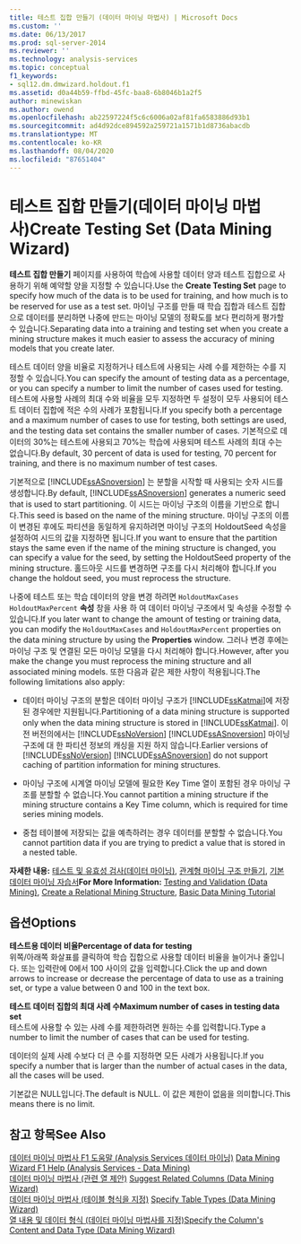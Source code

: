 ```yaml
---
title: 테스트 집합 만들기 (데이터 마이닝 마법사) | Microsoft Docs
ms.custom: ''
ms.date: 06/13/2017
ms.prod: sql-server-2014
ms.reviewer: ''
ms.technology: analysis-services
ms.topic: conceptual
f1_keywords:
- sql12.dm.dmwizard.holdout.f1
ms.assetid: d0a44b59-ffbd-45fc-baa8-6b8046b1a2f5
author: minewiskan
ms.author: owend
ms.openlocfilehash: ab22597224f5c6c6006a02af81fa6583886d93b1
ms.sourcegitcommit: ad4d92dce894592a259721a1571b1d8736abacdb
ms.translationtype: MT
ms.contentlocale: ko-KR
ms.lasthandoff: 08/04/2020
ms.locfileid: "87651404"
---
```

# <a name="create-testing-set-data-mining-wizard"></a><span data-ttu-id="89711-102">테스트 집합 만들기(데이터 마이닝 마법사)</span><span class="sxs-lookup"><span data-stu-id="89711-102">Create Testing Set (Data Mining Wizard)</span></span>
  <span data-ttu-id="89711-103">**테스트 집합 만들기** 페이지를 사용하여 학습에 사용할 데이터 양과 테스트 집합으로 사용하기 위해 예약할 양을 지정할 수 있습니다.</span><span class="sxs-lookup"><span data-stu-id="89711-103">Use the **Create Testing Set** page to specify how much of the data is to be used for training, and how much is to be reserved for use as a test set.</span></span> <span data-ttu-id="89711-104">마이닝 구조를 만들 때 학습 집합과 테스트 집합으로 데이터를 분리하면 나중에 만드는 마이닝 모델의 정확도를 보다 편리하게 평가할 수 있습니다.</span><span class="sxs-lookup"><span data-stu-id="89711-104">Separating data into a training and testing set when you create a mining structure makes it much easier to assess the accuracy of mining models that you create later.</span></span>  
  
 <span data-ttu-id="89711-105">테스트 데이터 양을 비율로 지정하거나 테스트에 사용되는 사례 수를 제한하는 수를 지정할 수 있습니다.</span><span class="sxs-lookup"><span data-stu-id="89711-105">You can specify the amount of testing data as a percentage, or you can specify a number to limit the number of cases used for testing.</span></span> <span data-ttu-id="89711-106">테스트에 사용할 사례의 최대 수와 비율을 모두 지정하면 두 설정이 모두 사용되어 테스트 데이터 집합에 적은 수의 사례가 포함됩니다.</span><span class="sxs-lookup"><span data-stu-id="89711-106">If you specify both a percentage and a maximum number of cases to use for testing, both settings are used, and the testing data set contains the smaller number of cases.</span></span> <span data-ttu-id="89711-107">기본적으로 데이터의 30%는 테스트에 사용되고 70%는 학습에 사용되며 테스트 사례의 최대 수는 없습니다.</span><span class="sxs-lookup"><span data-stu-id="89711-107">By default, 30 percent of data is used for testing, 70 percent for training, and there is no maximum number of test cases.</span></span>  
  
 <span data-ttu-id="89711-108">기본적으로 [!INCLUDE[ssASnoversion](../includes/ssasnoversion-md.md)] 는 분할을 시작할 때 사용되는 숫자 시드를 생성합니다.</span><span class="sxs-lookup"><span data-stu-id="89711-108">By default, [!INCLUDE[ssASnoversion](../includes/ssasnoversion-md.md)] generates a numeric seed that is used to start partitioning.</span></span> <span data-ttu-id="89711-109">이 시드는 마이닝 구조의 이름을 기반으로 합니다.</span><span class="sxs-lookup"><span data-stu-id="89711-109">This seed is based on the name of the mining structure.</span></span> <span data-ttu-id="89711-110">마이닝 구조의 이름이 변경된 후에도 파티션을 동일하게 유지하려면 마이닝 구조의 HoldoutSeed 속성을 설정하여 시드의 값을 지정하면 됩니다.</span><span class="sxs-lookup"><span data-stu-id="89711-110">If you want to ensure that the partition stays the same even if the name of the mining structure is changed, you can specify a value for the seed, by setting the HoldoutSeed property of the mining structure.</span></span> <span data-ttu-id="89711-111">홀드아웃 시드를 변경하면 구조를 다시 처리해야 합니다.</span><span class="sxs-lookup"><span data-stu-id="89711-111">If you change the holdout seed, you must reprocess the structure.</span></span>  
  
 <span data-ttu-id="89711-112">나중에 테스트 또는 학습 데이터의 양을 변경 하려면 `HoldoutMaxCases` `HoldoutMaxPercent` **속성** 창을 사용 하 여 데이터 마이닝 구조에서 및 속성을 수정할 수 있습니다.</span><span class="sxs-lookup"><span data-stu-id="89711-112">If you later want to change the amount of testing or training data, you can modify the `HoldoutMaxCases` and `HoldoutMaxPercent` properties on the data mining structure by using the **Properties** window.</span></span> <span data-ttu-id="89711-113">그러나 변경 후에는 마이닝 구조 및 연결된 모든 마이닝 모델을 다시 처리해야 합니다.</span><span class="sxs-lookup"><span data-stu-id="89711-113">However, after you make the change you must reprocess the mining structure and all associated mining models.</span></span> <span data-ttu-id="89711-114">또한 다음과 같은 제한 사항이 적용됩니다.</span><span class="sxs-lookup"><span data-stu-id="89711-114">The following limitations also apply:</span></span>  
  
-   <span data-ttu-id="89711-115">데이터 마이닝 구조의 분할은 데이터 마이닝 구조가 [!INCLUDE[ssKatmai](../includes/sskatmai-md.md)]에 저장된 경우에만 지원됩니다.</span><span class="sxs-lookup"><span data-stu-id="89711-115">Partitioning of a data mining structure is supported only when the data mining structure is stored in [!INCLUDE[ssKatmai](../includes/sskatmai-md.md)].</span></span> <span data-ttu-id="89711-116">이전 버전의에서는 [!INCLUDE[ssNoVersion](../includes/ssnoversion-md.md)] [!INCLUDE[ssASnoversion](../includes/ssasnoversion-md.md)] 마이닝 구조에 대 한 파티션 정보의 캐싱을 지원 하지 않습니다.</span><span class="sxs-lookup"><span data-stu-id="89711-116">Earlier versions of [!INCLUDE[ssNoVersion](../includes/ssnoversion-md.md)] [!INCLUDE[ssASnoversion](../includes/ssasnoversion-md.md)] do not support caching of partition information for mining structures.</span></span>  
  
-   <span data-ttu-id="89711-117">마이닝 구조에 시계열 마이닝 모델에 필요한 Key Time 열이 포함된 경우 마이닝 구조를 분할할 수 없습니다.</span><span class="sxs-lookup"><span data-stu-id="89711-117">You cannot partition a mining structure if the mining structure contains a Key Time column, which is required for time series mining models.</span></span>  
  
-   <span data-ttu-id="89711-118">중첩 테이블에 저장되는 값을 예측하려는 경우 데이터를 분할할 수 없습니다.</span><span class="sxs-lookup"><span data-stu-id="89711-118">You cannot partition data if you are trying to predict a value that is stored in a nested table.</span></span>  
  
 <span data-ttu-id="89711-119">**자세한 내용:** [테스트 및 유효성 검사&#40;데이터 마이닝&#41;](data-mining/testing-and-validation-data-mining.md), [관계형 마이닝 구조 만들기](data-mining/create-a-relational-mining-structure.md), [기본 데이터 마이닝 자습서](../../2014/tutorials/basic-data-mining-tutorial.md)</span><span class="sxs-lookup"><span data-stu-id="89711-119">**For More Information:** [Testing and Validation &#40;Data Mining&#41;](data-mining/testing-and-validation-data-mining.md), [Create a Relational Mining Structure](data-mining/create-a-relational-mining-structure.md), [Basic Data Mining Tutorial](../../2014/tutorials/basic-data-mining-tutorial.md)</span></span>  
  
## <a name="options"></a><span data-ttu-id="89711-120">옵션</span><span class="sxs-lookup"><span data-stu-id="89711-120">Options</span></span>  
 <span data-ttu-id="89711-121">**테스트용 데이터 비율**</span><span class="sxs-lookup"><span data-stu-id="89711-121">**Percentage of data for testing**</span></span>  
 <span data-ttu-id="89711-122">위쪽/아래쪽 화살표를 클릭하여 학습 집합으로 사용할 데이터 비율을 늘이거나 줄입니다. 또는 입력란에 0에서 100 사이의 값을 입력합니다.</span><span class="sxs-lookup"><span data-stu-id="89711-122">Click the up and down arrows to increase or decrease the percentage of data to use as a training set, or type a value between 0 and 100 in the text box.</span></span>  
  
 <span data-ttu-id="89711-123">**테스트 데이터 집합의 최대 사례 수**</span><span class="sxs-lookup"><span data-stu-id="89711-123">**Maximum number of cases in testing data set**</span></span>  
 <span data-ttu-id="89711-124">테스트에 사용할 수 있는 사례 수를 제한하려면 원하는 수를 입력합니다.</span><span class="sxs-lookup"><span data-stu-id="89711-124">Type a number to limit the number of cases that can be used for testing.</span></span>  
  
 <span data-ttu-id="89711-125">데이터의 실제 사례 수보다 더 큰 수를 지정하면 모든 사례가 사용됩니다.</span><span class="sxs-lookup"><span data-stu-id="89711-125">If you specify a number that is larger than the number of actual cases in the data, all the cases will be used.</span></span>  
  
 <span data-ttu-id="89711-126">기본값은 NULL입니다.</span><span class="sxs-lookup"><span data-stu-id="89711-126">The default is NULL.</span></span> <span data-ttu-id="89711-127">이 값은 제한이 없음을 의미합니다.</span><span class="sxs-lookup"><span data-stu-id="89711-127">This means there is no limit.</span></span>  
  
## <a name="see-also"></a><span data-ttu-id="89711-128">참고 항목</span><span class="sxs-lookup"><span data-stu-id="89711-128">See Also</span></span>  
 <span data-ttu-id="89711-129">[데이터 마이닝 마법사 F1 도움말 &#40;Analysis Services 데이터 마이닝&#41;](data-mining-wizard-f1-help-analysis-services-data-mining.md) </span><span class="sxs-lookup"><span data-stu-id="89711-129">[Data Mining Wizard F1 Help &#40;Analysis Services - Data Mining&#41;](data-mining-wizard-f1-help-analysis-services-data-mining.md) </span></span>  
 <span data-ttu-id="89711-130">[데이터 마이닝 마법사 &#40;관련 열 제안&#41;](suggest-related-columns-data-mining-wizard.md) </span><span class="sxs-lookup"><span data-stu-id="89711-130">[Suggest Related Columns &#40;Data Mining Wizard&#41;](suggest-related-columns-data-mining-wizard.md) </span></span>  
 <span data-ttu-id="89711-131">[데이터 마이닝 마법사 &#40;테이블 형식을 지정&#41;](specify-table-types-data-mining-wizard.md) </span><span class="sxs-lookup"><span data-stu-id="89711-131">[Specify Table Types &#40;Data Mining Wizard&#41;](specify-table-types-data-mining-wizard.md) </span></span>  
 [<span data-ttu-id="89711-132">열 내용 및 데이터 형식 &#40;데이터 마이닝 마법사를 지정&#41;</span><span class="sxs-lookup"><span data-stu-id="89711-132">Specify the Column's Content and Data Type &#40;Data Mining Wizard&#41;</span></span>](specify-the-column-s-content-and-data-type-data-mining-wizard.md)  
  
  

